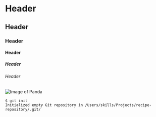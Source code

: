 # Header
## Header
### Header
#### Header
##### Header
###### Header
![Image of Panda](https://img.freepik.com/free-vector/cute-panda-sipping-boba-milk-tea-cartoon-icon-illustration-animal-food-icon-concept-isolated-flat-cartoon-style_138676-2173.jpg?w=2000) 
```
$ git init
Initialized empty Git repository in /Users/skills/Projects/recipe-repository/.git/
```
